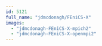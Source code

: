 ```yaml
---
id: 5121
full_name: "jdmcdonagh/FEniCS-X"
images: 
  - "jdmcdonagh-FEniCS-X-mpich2"
  - "jdmcdonagh-FEniCS-X-openmpi2"
---
```

